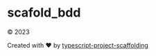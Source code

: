 # scafold_bdd

&copy; 2023

Created with ♥ by [typescript-project-scaffolding](https://github.com/Trickfilm400/typescript-project-scaffolding)
